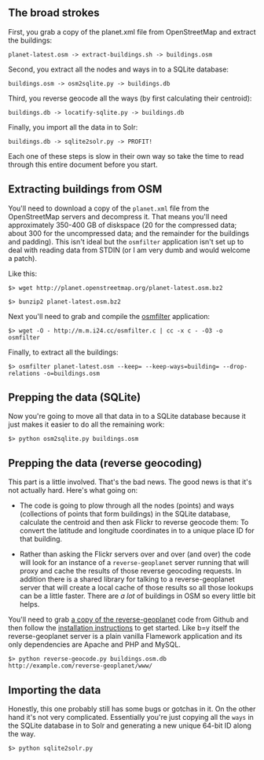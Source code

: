 The broad strokes
--

First, you grab a copy of the planet.xml file from OpenStreetMap and extract the buildings:

	planet-latest.osm -> extract-buildings.sh -> buildings.osm
	
Second, you extract all the nodes and ways in to a SQLite database:

	buildings.osm -> osm2sqlite.py -> buildings.db

Third, you reverse geocode all the ways (by first calculating their centroid):

	buildings.db -> locatify-sqlite.py -> buildings.db
	
Finally, you import all the data in to Solr:

	buildings.db -> sqlite2solr.py -> PROFIT!

Each one of these steps is slow in their own way so take the time to read through this entire document before you start.

Extracting buildings from OSM
--

You'll need to download a copy of the `planet.xml` file from the OpenStreetMap servers and decompress it. That means you'll need approximately 350-400 GB of diskspace (20 for the compressed data; about 300 for the uncompressed data; and the remainder for the buildings and padding). This isn't ideal but the `osmfilter` application isn't set up to deal with reading data from STDIN (or I am very dumb and would welcome a patch).

Like this:

	$> wget http://planet.openstreetmap.org/planet-latest.osm.bz2

	$> bunzip2 planet-latest.osm.bz2
	
Next you'll need to grab and compile the [osmfilter](https://wiki.openstreetmap.org/wiki/Osmfilter) application:

	$> wget -O - http://m.m.i24.cc/osmfilter.c | cc -x c - -O3 -o osmfilter
	
Finally, to extract all the buildings:

	$> osmfilter planet-latest.osm --keep= --keep-ways=building= --drop-relations -o=buildings.osm

Prepping the data (SQLite)
--

Now you're going to move all that data in to a SQLite database because it just makes it easier to do all the remaining work:

	$> python osm2sqlite.py buildings.osm

Prepping the data (reverse geocoding)
--

This part is a little involved. That's the bad news. The good news is that it's not actually hard. Here's what going on:

* The code is going to plow through all the nodes (points) and ways (collections of points that form buildings) in the SQLite database, calculate the centroid and then ask Flickr to reverse geocode them: To convert the latitude and longitude coordinates in to a unique place ID for that building.

* Rather than asking the Flickr servers over and over (and over) the code will look for an instance of a `reverse-geoplanet` server running that will proxy and cache the results of those reverse geocoding requests. In addition there is a shared library for talking to a reverse-geoplanet server that will create a local cache of those results so all those lookups can be a little faster. There are _a lot_ of buildings in OSM so every little bit helps.

You'll need to grab [a copy of the reverse-geoplanet](https://github.com/straup/reverse-geoplanet) code from Github and then follow the [installation instructions](https://github.com/straup/reverse-geoplanet/blob/master/INSTALL.md) to get started. Like b=y itself the reverse-geoplanet server is a plain vanilla Flamework application and its only dependencies are Apache and PHP and MySQL.	

	$> python reverse-geocode.py buildings.osm.db http://example.com/reverse-geoplanet/www/
	
Importing the data
--

Honestly, this one probably still has some bugs or gotchas in it. On the other hand it's not very complicated. Essentially you're just copying all the `ways` in the SQLite database in to Solr and generating a new unique 64-bit ID along the way.

	$> python sqlite2solr.py

